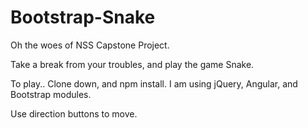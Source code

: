 # Bootstrap-Snake

Oh the woes of NSS Capstone Project.

Take a break from your troubles, and play the game Snake. 

To play.. Clone down, and npm install. 
I am using jQuery, Angular, and Bootstrap modules. 

Use direction buttons to move. 

